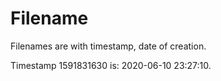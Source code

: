 # Filename

Filenames are with timestamp, date of creation.

Timestamp 1591831630 is: 2020-06-10 23:27:10.
